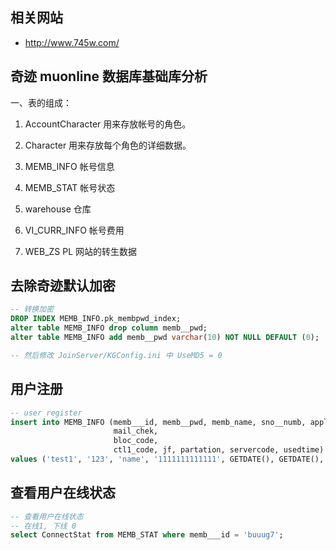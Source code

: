 ## 相关网站

- http://www.745w.com/

## 奇迹 muonline 数据库基础库分析

一、表的组成：

1. AccountCharacter 用来存放帐号的角色。

2. Character 用来存放每个角色的详细数据。

3. MEMB_INFO 帐号信息

4. MEMB_STAT 帐号状态

5. warehouse 仓库

6. VI_CURR_INFO 帐号费用

7. WEB_ZS PL 网站的转生数据

## 去除奇迹默认加密

```sql
-- 转换加密
DROP INDEX MEMB_INFO.pk_membpwd_index;
alter table MEMB_INFO drop column memb__pwd;
alter table MEMB_INFO add memb__pwd varchar(10) NOT NULL DEFAULT (0);

-- 然后修改 JoinServer/KGConfig.ini 中 UseMD5 = 0
```

## 用户注册

```sql
-- user register
insert into MEMB_INFO (memb___id, memb__pwd, memb_name, sno__numb, appl_days, modi_days, out__days, true_days,
                       mail_chek,
                       bloc_code,
                       ctl1_code, jf, partation, servercode, usedtime)
values ('test1', '123', 'name', '1111111111111', GETDATE(), GETDATE(), GETDATE(), GETDATE(), 0, 0, 0, 0, 0, 0, 0);
```

## 查看用户在线状态

```sql
-- 查看用户在线状态
-- 在线1, 下线 0
select ConnectStat from MEMB_STAT where memb___id = 'buuug7';
```
